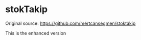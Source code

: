 # stokTakip

Original source: https://github.com/mertcansegmen/stoktakip

This is the enhanced version
